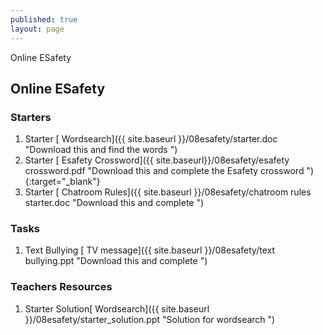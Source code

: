 ```yaml
---
published: true
layout: page
---
```

Online ESafety


## Online ESafety



### Starters
1. Starter [ Wordsearch]({{ site.baseurl }}/08esafety/starter.doc "Download this and find the words ")
2. Starter [ Esafety Crossword]({{ site.baseurl}}/08esafety/esafety crossword.pdf "Download this and complete the Esafety crossword "){:target="_blank"}
1. Starter [ Chatroom Rules]({{ site.baseurl }}/08esafety/chatroom rules starter.doc "Download this and complete ")

### Tasks
1. Text Bullying [ TV message]({{ site.baseurl }}/08esafety/text bullying.ppt "Download this and complete ")



### Teachers Resources
1. Starter Solution[ Wordsearch]({{ site.baseurl }}/08esafety/starter_solution.ppt "Solution for wordsearch
 ")

	










